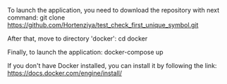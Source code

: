 To launch the application, you need to download the repository with next command:
git clone https://github.com/Hortenziya/test_check_first_unique_symbol.git

After that, move to directory 'docker':
cd docker

Finally, to launch the application:
docker-compose up


If you don't have Docker installed, you can install it by following the link: https://docs.docker.com/engine/install/